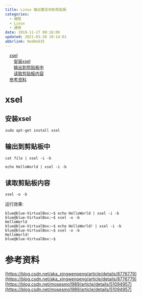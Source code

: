 ```yaml
---
title: Linux 输出重定向到剪贴板
categories: 
  - 编程
  - Linux
  - 通用
date: 2019-11-27 00:18:09
updated: 2021-03-20 10:14:01
abbrlink: 9ed0e635
---
```

<div id='my_toc'><a href="/blog/9ed0e635/#xsel" class="header_1">xsel</a>&nbsp;<br><a href="/blog/9ed0e635/#安装xsel" class="header_2">安装xsel</a>&nbsp;<br><a href="/blog/9ed0e635/#输出到剪贴板中" class="header_2">输出到剪贴板中</a>&nbsp;<br><a href="/blog/9ed0e635/#读取剪贴板内容" class="header_2">读取剪贴板内容</a>&nbsp;<br><a href="/blog/9ed0e635/#参考资料" class="header_1">参考资料</a>&nbsp;<br></div>
<style>.header_1{margin-left: 1em;}.header_2{margin-left: 2em;}.header_3{margin-left: 3em;}.header_4{margin-left: 4em;}.header_5{margin-left: 5em;}.header_6{margin-left: 6em;}</style>
<!--more-->
<script>if (navigator.platform.search('arm')==-1){document.getElementById('my_toc').style.display = 'none';}var e,p = document.getElementsByTagName('p');while (p.length>0) {e = p[0];e.parentElement.removeChild(e);}</script>

<!--end-->
# xsel
## 安装xsel
```shell
sudo apt-get install xsel
```
## 输出到剪贴板中
```shell
cat file | xsel -i -b
```

```shell
echo HelloWorld | xsel -i -b
```
## 读取剪贴板内容
```shell
xsel -o -b
```
运行效果:
```
blue@blue-VirtualBox:~$ echo HelloWorld | xsel -i -b
blue@blue-VirtualBox:~$ xsel -o -b
HelloWorld
blue@blue-VirtualBox:~$ echo HelloWorld! | xsel -i -b
blue@blue-VirtualBox:~$ xsel -o -b
HelloWorld!
blue@blue-VirtualBox:~$
```
# 参考资料
[https://blog.csdn.net/aka_xingwenpeng/article/details/8776779](https://blog.csdn.net/aka_xingwenpeng/article/details/8776779)
[https://blog.csdn.net/mosesmo1989/article/details/51094957](https://blog.csdn.net/mosesmo1989/article/details/51094957)
